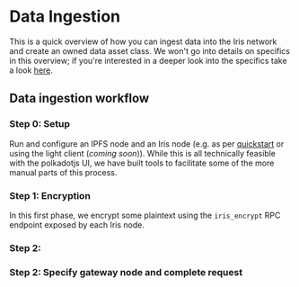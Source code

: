 # Data Ingestion

This is a quick overview of how you can ingest data into the Iris network and create an owned data asset class. We won't go into details on specifics in this overview; if you're interested in a deeper look into the specifics take a look [here](../developers/data_assets.md).

## Data ingestion workflow

### Step 0: Setup
Run and configure an IPFS node and an Iris node (e.g. as per [quickstart](./quick_setup.md) or using the light client (*coming soon*)). While this is all technically feasible with the polkadotjs UI, we have built tools to facilitate some of the more manual parts of this process. 

### Step 1: Encryption

In this first phase, we encrypt some plaintext using the `iris_encrypt` RPC endpoint exposed by each Iris node. 

### Step 2: 

### Step 2: Specify gateway node and complete request

